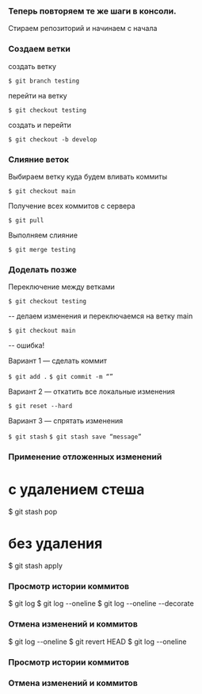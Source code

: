 ### Теперь повторяем те же шаги в консоли.

Стираем репозиторий и начинаем с начала

### Создаем ветки

создать ветку

```$ git branch testing```

перейти на ветку

```$ git checkout testing```

создать и перейти

```$ git checkout -b develop```

### Слияние веток

Выбираем ветку куда будем вливать коммиты

```$ git checkout main```

Получение всех коммитов с сервера

```$ git pull```

Выполняем слияние

```$ git merge testing```

### Доделать позже

Переключение между ветками

```$ git checkout testing```

-- делаем изменения и переключаемся на ветку main

```$ git checkout main```

-- ошибка!

Вариант 1 — сделать коммит 

```$ git add .```
```$ git commit -m “”```

Вариант 2 —  откатить все локальные изменения

```$ git reset --hard ```

Вариант 3 — спрятать изменения

```$ git stash```
```$ git stash save “message”```

### Применение отложенных изменений

# с удалением стеша
$ git stash pop

# без удаления
$ git stash apply

### Просмотр истории коммитов

$ git log
$ git log --oneline
$ git log --oneline --decorate

### Отмена изменений и коммитов

$ git log --oneline
$ git revert HEAD
$ git log --oneline















### Просмотр истории коммитов


### Отмена изменений и коммитов


